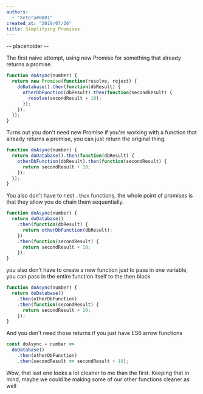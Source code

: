 ```yaml
---
authors:
  - "Xetera#0001"
created_at: "2019/07/26"
title: Simplifying Promises
---
```


-- placeholder --

The first naive attempt, using new Promise for something that already returns a promise.

```js
function doAsync(number) {
  return new Promise(function(resolve, reject) {
    doDatabase().then(function(dbResult) {
      otherDbFunction(dbResult).then(function(secondResult) {
        resolve(secondResult + 10);
      });
    });
  });
}
```

Turns out you don't need new Promise if you're working with a function that
already returns a promise, you can just return the original thing.

```js
function doAsync(number) {
  return doDatabase().then(function(dbResult) {
    otherDbFunction(dbResult).then(function(secondResult) {
      return secondResult + 10;
    });
  });
}
```

You also don't have to nest `.then` functions, the whole point of promises
is that they allow you do chain them sequentially.

```js
function doAsync(number) {
  return doDatabase()
    .then(function(dbResult) {
      return otherDbFunction(dbResult);
    })
    .then(function(secondResult) {
      return secondResult + 10;
    });
}
```

you also don't have to create a new function just to pass in one
variable, you can pass in the entire function itself to the then block

```js
function doAsync(number) {
  return doDatabase()
    .then(otherDbFunction)
    .then(function(secondResult) {
      return secondResult + 10;
    });
}
```

And you don't need those returns if you just have ES6 arrow functions

```js
const doAsync = number =>
  doDatabase()
    .then(otherDbFunction)
    .then(secondResult => secondResult + 10);
```

Wow, that last one looks a lot cleaner to me than the first. Keeping that in mind, maybe we could be making some of our other functions cleaner as well
